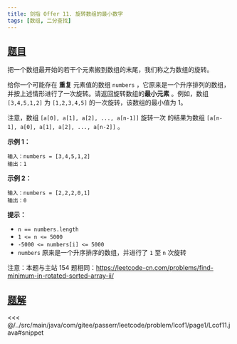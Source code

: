 ```yaml
---
title: 剑指 Offer 11. 旋转数组的最小数字
tags: [数组, 二分查找]
---
```



## [题目](https://leetcode.cn/problems/xuan-zhuan-shu-zu-de-zui-xiao-shu-zi-lcof/)
把一个数组最开始的若干个元素搬到数组的末尾，我们称之为数组的旋转。

给你一个可能存在 **重复** 元素值的数组 `numbers` ，它原来是一个升序排列的数组，并按上述情形进行了一次旋转。请返回旋转数组的**最小元素** 。例如，数组 `[3,4,5,1,2]` 为 `[1,2,3,4,5]` 的一次旋转，该数组的最小值为 1。

注意，数组 `[a[0], a[1], a[2], ..., a[n-1]]` 旋转一次 的结果为数组 `[a[n-1], a[0], a[1], a[2], ..., a[n-2]]` 。

**示例 1：**

    输入：numbers = [3,4,5,1,2]
    输出：1

**示例 2：**

    输入：numbers = [2,2,2,0,1]
    输出：0

**提示：**

* `n == numbers.length`
* `1 <= n <= 5000`
* `-5000 <= numbers[i] <= 5000`
* `numbers` 原来是一个升序排序的数组，并进行了 `1` 至 `n` 次旋转

注意：本题与主站 154 题相同：<https://leetcode-cn.com/problems/find-minimum-in-rotated-sorted-array-ii/>


## [题解](https://github.com/PasseRR/JavaLeetCode/blob/master/src/main/java/com/gitee/passerr/leetcode/problem/lcof1/page1/Lcof11.java)

<<< @/../src/main/java/com/gitee/passerr/leetcode/problem/lcof1/page1/Lcof11.java#snippet
